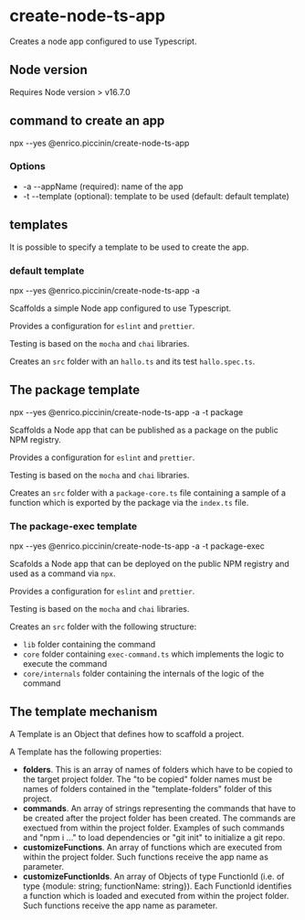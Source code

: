 # create-node-ts-app

Creates a node app configured to use Typescript.

## Node version

Requires Node version > v16.7.0

## command to create an app

npx --yes @enrico.piccinin/create-node-ts-app <options>

### Options

-   -a --appName (required): name of the app
-   -t --template (optional): template to be used (default: default template)

## templates

It is possible to specify a template to be used to create the app.

### **default** template

npx --yes @enrico.piccinin/create-node-ts-app -a <app-name>

Scaffolds a simple Node app configured to use Typescript.

Provides a configuration for `eslint` and `prettier`.

Testing is based on the `mocha` and `chai` libraries.

Creates an `src` folder with an `hallo.ts` and its test `hallo.spec.ts`.

## The **package** template

npx --yes @enrico.piccinin/create-node-ts-app -a <app-name> -t package

Scaffolds a Node app that can be published as a package on the public NPM registry.

Provides a configuration for `eslint` and `prettier`.

Testing is based on the `mocha` and `chai` libraries.

Creates an `src` folder with a `package-core.ts` file containing a sample of a function which is exported by the package via the `index.ts` file.

### The **package-exec** template

npx --yes @enrico.piccinin/create-node-ts-app -a <app-name> -t package-exec

Scafolds a Node app that can be deployed on the public NPM registry and used as a command via `npx`.

Provides a configuration for `eslint` and `prettier`.

Testing is based on the `mocha` and `chai` libraries.

Creates an `src` folder with the following structure:

-   `lib` folder containing the command
-   `core` folder containing `exec-command.ts` which implements the logic to execute the command
-   `core/internals` folder containing the internals of the logic of the command

## The template mechanism

A Template is an Object that defines how to scaffold a project.

A Template has the following properties:

-   **folders**. This is an array of names of folders which have to be copied to the target project folder. The "to be copied" folder names must be names of folders contained in the "template-folders" folder of this project.
-   **commands**. An array of strings representing the commands that have to be created after the project folder has been created. The commands are exectued from within the project folder. Examples of such commands and "npm i ..." to load dependencies or "git init" to initialize a git repo.
-   **customizeFunctions**. An array of functions which are executed from within the project folder. Such functions receive the app name as parameter.
-   **customizeFunctionIds**. An array of Objects of type FunctionId (i.e. of type {module: string; functionName: string}). Each FunctionId identifies a function which is loaded and executed from within the project folder. Such functions receive the app name as parameter.
